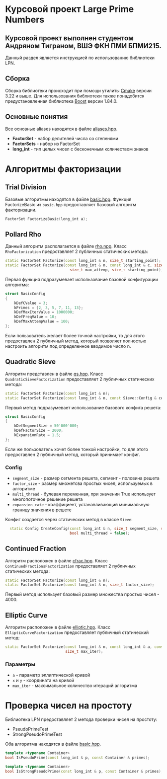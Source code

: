 Курсовой проект Large Prime Numbers
======
Курсовой проект выполнен студентом Андряном Тиграном, ВШЭ ФКН ПМИ БПМИ215.
-----
Данный раздел является инструкцией по использованию библиотеки LPN.
## Сборка
Сборка библиотеки происходит при помощи утилиты [Cmake](https://cmake.org) версии 3.22 и выше. Для использования библиотеки также понадобится предустановленная библиотека [Boost](https://www.boost.org/) версии 1.84.0.
## Основные понятия
Все основные aliases находятся в файле [aliases.hpp](https://github.com/tigran-edu/Large-Prime-Numbers/blob/main/src/aliases.hpp).
* **FactorSet** - набор делителей числа со степенями
* **FactorSets** - набор из FactorSet
* **long_int** - тип целых чисел с бесконечным количеством знаков

# Алгоритмы факторизации

## Trial Division
Базовые алгоритмы находятся в файле [basic.hpp](https://github.com/tigran-edu/Large-Prime-Numbers/blob/main/src/basic.hpp#L86C11-L86C25). Функция FactorizeBasic из `basic.hpp` предоставляет базовый алгоритм факторизации.
```c++
FactorSet FactorizeBasic(long_int a);
```

## Pollard Rho 
Данный алгоритм располагается в файле [rho.npp](https://github.com/tigran-edu/Large-Prime-Numbers/blob/main/src/rho.hpp#L10C1-L11C1). Класс `RhoFactorization` предоставляет 2 публичных статических метода:
```c++
static FactorSet Factorize(const long_int & n, size_t starting_point);
static FactorSet Factorize(const long_int & n, const long_int & c, size_t max_iter, size_t frequency,
                             size_t max_attemp, size_t starting_point);
```
Первая функция подразумевает использование базовой конфигурации алгоритма:
```c++
struct BasicConfig
{
    kDefCValue = 3;
    kPrimes = {2, 3, 5, 7, 11, 13};
    kDefMaxIterValue = 1000000;
    kDefFreqValue = 10;
    kDefMaxAttempValue = 100;
};
```
Если пользователь желает более точной настройки, то для этого предоставлен 2 публичный метод, который позволяет полностью настроить алгоритм под определенное вводимое число n.


## Quadratic Sieve
Алгоритм представлен в файле [qs.hpp](https://github.com/tigran-edu/Large-Prime-Numbers/blob/main/src/qs.hpp#L70C7-L70C34). Класс `QuadraticSieveFactorization` предоставляет 2 публичных статических метода:
```c++
static FactorSet Factorize(const long_int & n);
static FactorSet Factorize(const long_int & n, const Sieve::Config & config);
```
Первый метод подразумевает использование базового конфига решета:
```c++
struct BasicConfig
{
    kDefSegmentSize = 50'000'000;
    kDefFactorSize = 2000;
    kExpansionRate = 1.5;
};
```
Если же пользователь хочет более тонкой настройки, то для этого предоставлен 2 публичный метод, который принимает конфиг.
### Config
* `segment_size` - размер сегмента решета, сегмент - половина решета
* `factor_size` - размер множетсва простых чисел, используемых в алгоритме
* `multi_thread` - булевая переменная, при значении True использует многопоточное решение решета
* `expansion_rate` - коэффициент, устанавливающий минимальную границу значения в решете
  
Конфиг создается через статических метод в классе `Sieve`:
```c++
  static Config CreateConfig(const long_int & n, size_t segment_size, size_t factor_size, float expansion_rate,
                             bool multi_thread = false);
```

## Continued Fraction
Алгоритм расположен в файле [cfrac.hpp](https://github.com/tigran-edu/Large-Prime-Numbers/blob/main/src/cfrac.hpp#L38). Класс `ContinuedFractionsFactorization` предоставляет 2 публичных статических метода:
```c++
static FactorSet Factorize(const long_int & n);
static FactorSet Factorize(const long_int & n, size_t factor_size);
```
Первый метод использует базовый размер множества простых чисел - 4000.

## Elliptic Curve
Алгоритм расположен в файле [elliptic.hpp](https://github.com/tigran-edu/Large-Prime-Numbers/blob/main/src/elliptic.hpp#L8). Класс `EllipticCurveFactorization` предоставляет публичный статический метод:
```c++
static FactorSet Factorize(const long_int & n, const long_int & a, const long_int & x, const long_int & y,
                           size_t max_iter);
```
### Параметры
* `a` - параметр эллиптической кривой
*  `x` и `y` - координата на кривой
*  `max_iter` - максимальное количество итераций алгоритма

# Проверка чисел на простоту
Библиотека LPN предоставляет 2 метода проверки чисел на простоту:
- PseudoPrimeTest
- StrongPseudoPrimeTest
  
Оба алгоритма находятся в файле [basic.hpp](https://github.com/tigran-edu/Large-Prime-Numbers/blob/main/src/basic.hpp).
```c++
template <typename Container>
bool IsPseudoPrime(const long_int & p, const Container & primes);

template <typename Container>
bool IsStrongPseudoPrime(const long_int & p, const Container & primes);
```

